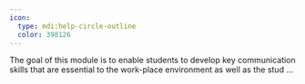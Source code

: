 ```yaml
---
icon:
  type: mdi:help-circle-outline
  color: 398126
---
```


The goal of this module is to enable students to develop key communication skills that are essential to the work-place environment as well as the stud ... 
